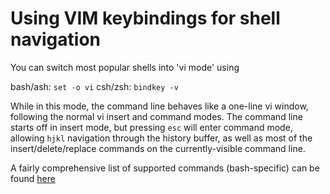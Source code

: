 # Using VIM keybindings for shell navigation

You can switch most popular shells into 'vi mode' using 

bash/ash: `set -o vi`
csh/zsh: `bindkey -v`

While in this mode, the command line behaves like a one-line vi window,
following the normal vi insert and command modes.  The command
line starts off in insert mode, but pressing `esc` will enter command mode,
allowing `hjkl` navigation through the history buffer, as well as most
of the insert/delete/replace commands on the currently-visible command
line.

A fairly comprehensive list of supported commands (bash-specific) can
be found [here](http://www.catonmat.net/download/bash-vi-editing-mode-cheat-sheet.pdf)
